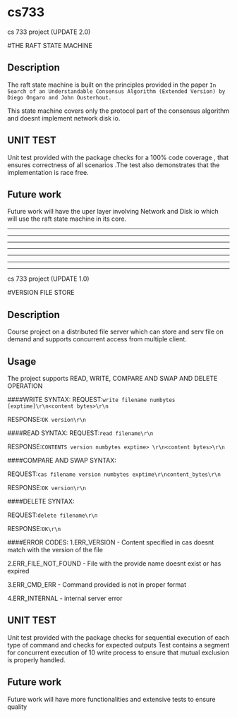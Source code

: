 # cs733
cs 733 project (UPDATE 2.0)

#THE RAFT STATE MACHINE

Description
-----------

The raft state machine is built on the principles provided in the paper ``` In Search of an Understandable Consensus Algorithm (Extended Version) by Diego Ongaro and John Ousterhout. ``` 

This state machine covers only the protocol part of the consensus algorithm and doesnt implement network disk io.


UNIT TEST 
----------
Unit test provided with the package checks for a 100% code coverage , that ensures correctness of all scenarios .The test also demonstrates that the implementation is race free.

Future work
-----------
Future work will have the uper layer involving Network and Disk io which will use the raft state machine in its core.

***
***
***
***
***
___
___
cs 733 project (UPDATE 1.0)

#VERSION FILE STORE 

Description
-----------

Course project on a distributed file server which can store and serv file on demand and supports concurrent access from multiple 
client.


Usage
---------

The project supports READ, WRITE, COMPARE AND SWAP AND DELETE OPERATION


####WRITE SYNTAX:
  REQUEST:```write filename numbytes [exptime]\r\n<content bytes>\r\n```

  RESPONSE:```OK version\r\n```

####READ SYNTAX:
  REQUEST:```read filename\r\n```

  RESPONSE:```CONTENTS version numbytes exptime> \r\n<content bytes>\r\n```

####COMPARE AND SWAP SYNTAX:

REQUEST:```cas filename version numbytes exptime\r\ncontent_bytes\r\n```

RESPONSE:```OK version\r\n```

####DELETE SYNTAX:

REQUEST:```delete filename\r\n```

RESPONSE:```OK\r\n```


####ERROR CODES:
1.ERR_VERSION - Content specified in cas doesnt match with the version of the file

2.ERR_FILE_NOT_FOUND - File with the provide name doesnt exist or has expired

3.ERR_CMD_ERR - Command provided is not in proper format

4.ERR_INTERNAL - internal server error


UNIT TEST 
----------
Unit test provided with the package checks for sequential execution of each type of command and checks for expected outputs
Test contains a segment for concurrent execution of 10 write process to ensure that mutual exclusion is properly handled.

Future work
-----------
Future work will have more functionalities and extensive tests to ensure quality


